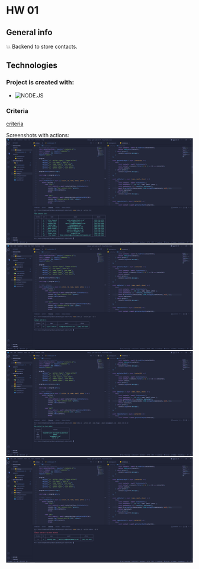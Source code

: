 # HW 01


## General info

:boom: Backend to store contacts.


## Technologies


### Project is created with:

- ![NODE.JS](https://badges.aleen42.com/src/node.svg)&nbsp;

 
### Criteria
[criteria](https://github.com/goitacademy/nodejs-homework/blob/master/homework-01/README.pl.md )

Screenshots with actions:
 ![list](/screenshots/--action_list.png "List")
 ![get](/screenshots/--action_get.png "Get")
 ![add](/screenshots/--action_add.png "Add") 
 ![remove](/screenshots/--action_remove.png "Remove") 
